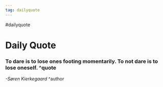 ```yaml
---
tag: dailyquote
---
```


#dailyquote

# Daily Quote

### To dare is to lose ones footing momentarily. To not dare is to lose oneself. ^quote
*-Søren Kierkegaard* ^author
